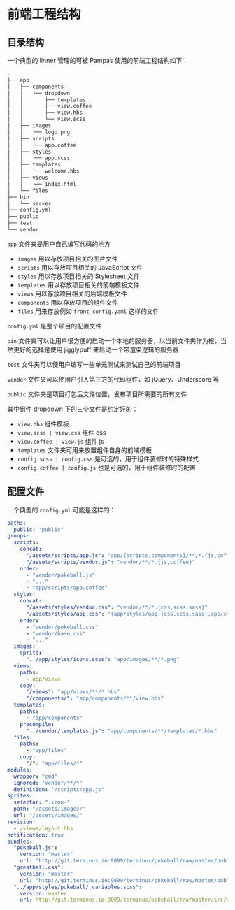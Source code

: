 # 前端工程结构

## 目录结构

一个典型的 linner 管理的可被 Pampas 使用的前端工程结构如下：

```bash
.
├── app
│   ├── components
│   │   └── dropdown
│   │       ├── templates
│   │       ├── view.coffee
│   │       ├── view.hbs
│   │       └── view.scss
│   ├── images
│   │   └── logo.png
│   ├── scripts
│   │   └── app.coffee
│   ├── styles
│   │   └── app.scss
│   ├── templates
│   │   └── welcome.hbs
│   ├── views
│   │   └── index.html
│   └── files
├── bin
│   └── server
├── config.yml
├── public
├── test
└── vendor
```

`app` 文件夹是用户自己编写代码的地方
  * `images` 用以存放项目相关的图片文件
  * `scripts` 用以存放项目相关的 JavaScript 文件
  * `styles` 用以存放项目相关的 Stylesheet 文件
  * `templates` 用以存放项目相关的前端模板文件
  * `views` 用以存放项目相关的后端模板文件
  * `components` 用以存放项目的组件文件
  * `files` 用来存放例如 `front_config.yaml` 这样的文件

`config.yml` 是整个项目的配置文件

`bin` 文件夹可以让用户很方便的启动一个本地的服务器，以当前文件夹作为根，当然更好的选择是使用 jigglypuff 来启动一个带渲染逻辑的服务器

`test` 文件夹可以使用户编写一些单元测试来测试自己的前端项目

`vendor` 文件夹可以使用户引入第三方的代码组件，如 jQuery、Underscore 等

`public` 文件夹是项目打包后文件位置，发布项目所需要的所有文件

其中组件 dropdown 下的三个文件是约定好的：

- `view.hbs` 组件模板
- `view.scss | view.css` 组件 css
- `view.coffee | view.js` 组件 js
- `templates` 文件夹可用来放置组件自身的前端模板
- `config.scss | config.css` 是可选的，用于组件装修时的特殊样式
- `config.coffee | config.js` 也是可选的，用于组件装修时的配置

## 配置文件

一个典型的 `config.yml` 可能是这样的：

```yaml
paths:
  public: "public"
groups:
  scripts:
    concat:
      "/assets/scripts/app.js": "app/{scripts,components}/**/*.{js,coffee}"
      "/assets/scripts/vendor.js": "vendor/**/*.{js,coffee}"
    order:
      - "vendor/pokeball.js"
      - "..."
      - "app/scripts/app.coffee"
  styles:
    concat:
      "/assets/styles/vendor.css": "vendor/**/*.{css,scss,sass}"
      "/assets/styles/app.css": "{app/styles/app.{css,scss,sass},app/styles/icons.scss,app/components/**/view.{css,scss,sass}}"
    order:
      - "vendor/pokeball.css"
      - "vendor/base.css"
      - "..."
  images:
    sprite:
      "../app/styles/icons.scss": "app/images/**/*.png"
  views:
    paths:
      - app/views
    copy:
      "/views": "app/views/**/*.hbs"
      "/components/": "app/components/**/view.hbs"
  templates:
    paths:
      - "app/components"
    precompile:
      "../vendor/templates.js": "app/components/**/templates/*.hbs"
  files:
    paths:
      - "app/files"
    copy:
      "/": "app/files/*"
modules:
  wrapper: "cmd"
  ignored: "vendor/**/*"
  definition: "/scripts/app.js"
sprites:
  selector: ".icon-"
  path: "/assets/images/"
  url: "/assets/images/"
revision:
  - /views/layout.hbs
notification: true
bundles:
  "pokeball.js":
    version: "master"
    url: "http://git.terminus.io:9099/terminus/pokeball/raw/master/public/pokeball.js"
  "greatball.css":
    version: "master"
    url: "http://git.terminus.io:9099/terminus/pokeball/raw/master/public/greatball.css"
  "../app/styles/pokeball/_variables.scss":
    version: master
    url: http://git.terminus.io:9099/terminus/pokeball/raw/master/src/styles/greatball/_variables.scss
```
